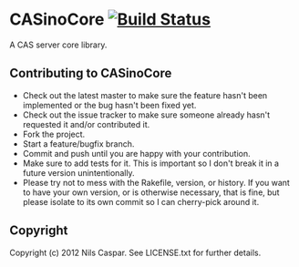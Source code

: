 # CASinoCore [![Build Status](https://secure.travis-ci.org/pencil/CASinoCore.png?branch=master)](https://travis-ci.org/pencil/CASinoCore)

A CAS server core library.

## Contributing to CASinoCore
 
* Check out the latest master to make sure the feature hasn't been implemented or the bug hasn't been fixed yet.
* Check out the issue tracker to make sure someone already hasn't requested it and/or contributed it.
* Fork the project.
* Start a feature/bugfix branch.
* Commit and push until you are happy with your contribution.
* Make sure to add tests for it. This is important so I don't break it in a future version unintentionally.
* Please try not to mess with the Rakefile, version, or history. If you want to have your own version, or is otherwise necessary, that is fine, but please isolate to its own commit so I can cherry-pick around it.

## Copyright

Copyright (c) 2012 Nils Caspar. See LICENSE.txt for
further details.


